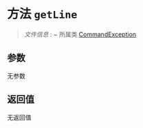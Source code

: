 # 方法 `getLine`

> *文件信息* : ~
> 所属类 [CommandException](../CommandException.md)




## 参数


无参数


## 返回值

无返回值
